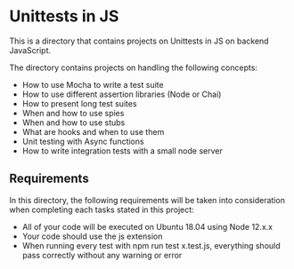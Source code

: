 # Unittests in JS
This is a directory that contains projects on Unittests in JS on backend JavaScript.

The directory contains projects on handling the following concepts:

- How to use Mocha to write a test suite
- How to use different assertion libraries (Node or Chai)
- How to present long test suites
- When and how to use spies
- When and how to use stubs
- What are hooks and when to use them
- Unit testing with Async functions
- How to write integration tests with a small node server

## Requirements
In this directory, the following requirements will be taken into consideration when completing each tasks stated in this project:

- All of your code will be executed on Ubuntu 18.04 using Node 12.x.x
- Your code should use the js extension
- When running every test with npm run test x.test.js, everything should pass correctly without any warning or error
